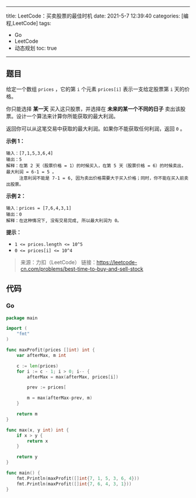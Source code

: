 ----
title: LeetCode：买卖股票的最佳时机
date: 2021-5-7 12:39:40
categories: [编程,LeetCode]
tags: 
- Go
- LeetCode
- 动态规划
toc: true
----

## 题目

给定一个数组 `prices` ，它的第 `i` 个元素 `prices[i]` 表示一支给定股票第 `i` 天的价格。

你只能选择 **某一天** 买入这只股票，并选择在 **未来的某一个不同的日子** 卖出该股票。设计一个算法来计算你所能获取的最大利润。

返回你可以从这笔交易中获取的最大利润。如果你不能获取任何利润，返回 `0` 。

**示例 1：**

```
输入：[7,1,5,3,6,4]
输出：5
解释：在第 2 天（股票价格 = 1）的时候买入，在第 5 天（股票价格 = 6）的时候卖出，最大利润 = 6-1 = 5 。
     注意利润不能是 7-1 = 6, 因为卖出价格需要大于买入价格；同时，你不能在买入前卖出股票。
```

<!-- more -->

**示例 2：**

```
输入：prices = [7,6,4,3,1]
输出：0
解释：在这种情况下, 没有交易完成, 所以最大利润为 0。
```

**提示：**

- `1 <= prices.length <= 10^5`
- `0 <= prices[i] <= 10^4`

> 来源：力扣（LeetCode）
> 链接：https://leetcode-cn.com/problems/best-time-to-buy-and-sell-stock

## 代码

### Go

```go
package main

import (
	"fmt"
)

func maxProfit(prices []int) int {
	var afterMax, m int

	c := len(prices)
	for i := c - 1; i > 0; i-- {
		afterMax = max(afterMax, prices[i])

		prev := prices[

		m = max(afterMax-prev, m)
	}

	return m
}

func max(x, y int) int {
	if x > y {
		return x
	}

	return y
}

func main() {
	fmt.Println(maxProfit([]int{7, 1, 5, 3, 6, 4}))
	fmt.Println(maxProfit([]int{7, 6, 4, 3, 1}))
}
```